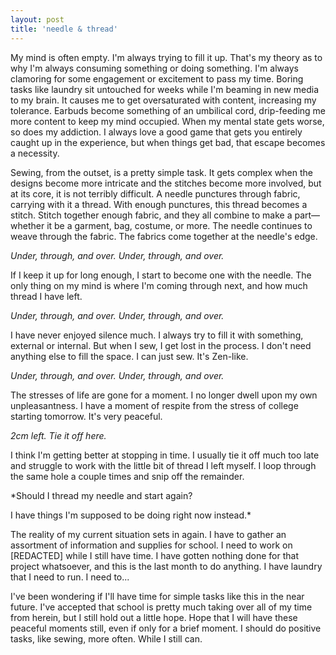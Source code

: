 ```yaml
---
layout: post
title: 'needle & thread'
---
```


My mind is often empty. I'm always trying to fill it up. That's my theory as to why I'm always consuming something or doing something. I'm always clamoring for some engagement or excitement to pass my time. Boring tasks like laundry sit untouched for weeks while I'm beaming in new media to my brain. It causes me to get oversaturated with content, increasing my tolerance. Earbuds become something of an umbilical cord, drip-feeding me more content to keep my mind occupied. When my mental state gets worse, so does my addiction. I always love a good game that gets you entirely caught up in the experience, but when things get bad, that escape becomes a necessity.

Sewing, from the outset, is a pretty simple task. It gets complex when the designs become more intricate and the stitches become more involved, but at its core, it is not terribly difficult. A needle punctures through fabric, carrying with it a thread. With enough punctures, this thread becomes a stitch. Stitch together enough fabric, and they all combine to make a part&mdash;whether it be a garment, bag, costume, or more. The needle continues to weave through the fabric. The fabrics come together at the needle's edge.

*Under, through, and over. Under, through, and over.*

If I keep it up for long enough, I start to become one with the needle. The only thing on my mind is where I'm coming through next, and how much thread I have left.

*Under, through, and over. Under, through, and over.*

I have never enjoyed silence much. I always try to fill it with something, external or internal. But when I sew, I get lost in the process. I don't need anything else to fill the space. I can just sew. It's Zen-like.

*Under, through, and over. Under, through, and over.*

The stresses of life are gone for a moment. I no longer dwell upon my own unpleasantness. I have a moment of respite from the stress of college starting tomorrow. It's very peaceful.

*2cm left. Tie it off here.*

I think I'm getting better at stopping in time. I usually tie it off much too late and struggle to work with the little bit of thread I left myself. I loop through the same hole a couple times and snip off the remainder.

*Should I thread my needle and start again?

I have things I'm supposed to be doing right now instead.*

The reality of my current situation sets in again. I have to gather an assortment of information and supplies for school. I need to work on [REDACTED] while I still have time. I have gotten nothing done for that project whatsoever, and this is the last month to do anything. I have laundry that I need to run. I need to...

I've been wondering if I'll have time for simple tasks like this in the near future. I've accepted that school is pretty much taking over all of my time from herein, but I still hold out a little hope. Hope that I will have these peaceful moments still, even if only for a brief moment. I should do positive tasks, like sewing, more often. While I still can.
